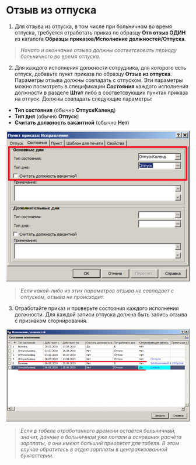 # Отзыв из отпуска

1. Для отзыва из отпуска, в том числе при больничном во время отпуска, требуется отработать приказ по образцу **Отп отзыв ОДИН** из каталога **Образцы приказов/Исполнение должностей/Отпуска**.

> _Начало и окончание отзыва должны соответсвовать периоду больничного во время отпуска._

2. Для каждого исполнения должности сотрудника, для которого есть отпуск, добавьте пункт приказа по образцу **Отзыв из отпуска**. Параметры отзыва должны совпадать с отпуском. Эти параметры можно посмотреть в спецификации **Состояния** каждого исполнения должности в разделе **Штат** либо в соответсвующих пунктах приказа на отпуск. Должны совпадать следующие параметры:

* **Тип состояния** (обычно **ОтпускКаленд**)
* **Тип дня** (обычно **Отпуск**)
* **Считать должность вакантной** (обычно **Нет**)

![Состояния пункта приказа](images/sostoyanie_punkta_prikaza.png)

> _Если какой-либо из этих параметров отзыва не совпадает с отпуском, отзыва не происходит._

3. Отработайте приказ и проверьте состояния каждого исполнения должности. Для каждой записи отпуска должна быть запись отзыва с признаком сторнирования.

![Состояния исполнения должности](images/sostoyanie_id.png)

> _Если в табеле отработанного времени остаётся больничный, значит, данные о больничном уже попали в основания расчёта зарплаты, а они имеют больший приоритет для табеля. В этом случае обратитесь в отдел зарплаты в централизованной бухгалтерии._